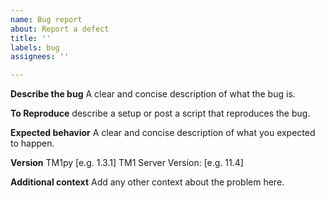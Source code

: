 ```yaml
---
name: Bug report
about: Report a defect
title: ''
labels: bug
assignees: ''

---
```


**Describe the bug**
A clear and concise description of what the bug is.

**To Reproduce**
describe a setup or post a script that reproduces the bug.

**Expected behavior**
A clear and concise description of what you expected to happen.

**Version**
TM1py [e.g. 1.3.1]
TM1 Server Version: [e.g. 11.4]

**Additional context**
Add any other context about the problem here.
